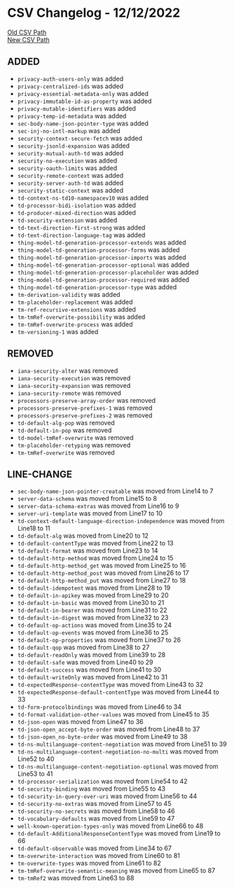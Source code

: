 
# CSV Changelog - 12/12/2022

[Old CSV Path](../../../../data/input_2022/TD/saywot/saywot.csv)  
[New CSV Path](../../../../../thingweb-playground/packages/assertions/assertions-csv/manual.csv)


## ADDED

- `privacy-auth-users-only` was added
- `privacy-centralized-ids` was added
- `privacy-essential-metadata-only` was added
- `privacy-immutable-id-as-property` was added
- `privacy-mutable-identifiers` was added
- `privacy-temp-id-metadata` was added
- `sec-body-name-json-pointer-type` was added
- `sec-inj-no-intl-markup` was added
- `security-context-secure-fetch` was added
- `security-jsonld-expansion` was added
- `security-mutual-auth-td` was added
- `security-no-execution` was added
- `security-oauth-limits` was added
- `security-remote-context` was added
- `security-server-auth-td` was added
- `security-static-context` was added
- `td-context-ns-td10-namespacev10` was added
- `td-processor-bidi-isolation` was added
- `td-producer-mixed-direction` was added
- `td-security-extension` was added
- `td-text-direction-first-strong` was added
- `td-text-direction-language-tag` was added
- `thing-model-td-generation-processor-extends` was added
- `thing-model-td-generation-processor-forms` was added
- `thing-model-td-generation-processor-imports` was added
- `thing-model-td-generation-processor-optional` was added
- `thing-model-td-generation-processor-placeholder` was added
- `thing-model-td-generation-processor-required` was added
- `thing-model-td-generation-processor-type` was added
- `tm-derivation-validity` was added
- `tm-placeholder-replacement` was added
- `tm-ref-recursive-extensions` was added
- `tm-tmRef-overwrite-possibility` was added
- `tm-tmRef-overwrite-process` was added
- `tm-versioning-1` was added


## REMOVED

- `iana-security-alter` was removed
- `iana-security-execution` was removed
- `iana-security-expansion` was removed
- `iana-security-remote` was removed
- `processors-preserve-array-order` was removed
- `processors-preserve-prefixes-1` was removed
- `processors-preserve-prefixes-2` was removed
- `td-default-alg-pop` was removed
- `td-default-in-pop` was removed
- `td-model-tmRef-overwrite` was removed
- `tm-placeholder-retyping` was removed
- `tm-tmRef-overwrite` was removed


## LINE-CHANGE

- `sec-body-name-json-pointer-creatable` was moved from Line14 to 7
- `server-data-schema` was moved from Line15 to 8
- `server-data-schema-extras` was moved from Line16 to 9
- `server-uri-template` was moved from Line17 to 10
- `td-context-default-language-direction-independence` was moved from Line18 to 11
- `td-default-alg` was moved from Line20 to 12
- `td-default-contentType` was moved from Line22 to 13
- `td-default-format` was moved from Line23 to 14
- `td-default-http-method` was moved from Line24 to 15
- `td-default-http-method_get` was moved from Line25 to 16
- `td-default-http-method_post` was moved from Line26 to 17
- `td-default-http-method_put` was moved from Line27 to 18
- `td-default-idempotent` was moved from Line28 to 19
- `td-default-in-apikey` was moved from Line29 to 20
- `td-default-in-basic` was moved from Line30 to 21
- `td-default-in-bearer` was moved from Line31 to 22
- `td-default-in-digest` was moved from Line32 to 23
- `td-default-op-actions` was moved from Line35 to 24
- `td-default-op-events` was moved from Line36 to 25
- `td-default-op-properties` was moved from Line37 to 26
- `td-default-qop` was moved from Line38 to 27
- `td-default-readOnly` was moved from Line39 to 28
- `td-default-safe` was moved from Line40 to 29
- `td-default-success` was moved from Line41 to 30
- `td-default-writeOnly` was moved from Line42 to 31
- `td-expectedResponse-contentType` was moved from Line43 to 32
- `td-expectedResponse-default-contentType` was moved from Line44 to 33
- `td-form-protocolbindings` was moved from Line46 to 34
- `td-format-validation-other-values` was moved from Line45 to 35
- `td-json-open` was moved from Line47 to 36
- `td-json-open_accept-byte-order` was moved from Line48 to 37
- `td-json-open_no-byte-order` was moved from Line49 to 38
- `td-ns-multilanguage-content-negotiation` was moved from Line51 to 39
- `td-ns-multilanguage-content-negotiation-no-multi` was moved from Line52 to 40
- `td-ns-multilanguage-content-negotiation-optional` was moved from Line53 to 41
- `td-processor-serialization` was moved from Line54 to 42
- `td-security-binding` was moved from Line55 to 43
- `td-security-in-query-over-uri` was moved from Line56 to 44
- `td-security-no-extras` was moved from Line57 to 45
- `td-security-no-secrets` was moved from Line58 to 46
- `td-vocabulary-defaults` was moved from Line59 to 47
- `well-known-operation-types-only` was moved from Line66 to 48
- `td-default-AdditionalResponseContentType` was moved from Line19 to 66
- `td-default-observable` was moved from Line34 to 67
- `tm-overwrite-interaction` was moved from Line60 to 81
- `tm-overwrite-types` was moved from Line61 to 82
- `tm-tmRef-overwrite-semantic-meaning` was moved from Line65 to 87
- `tm-tmRef2` was moved from Line63 to 88


